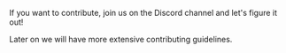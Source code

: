 If you want to contribute, join us on the Discord channel and let's figure it out!

Later on we will have more extensive contributing guidelines. 
